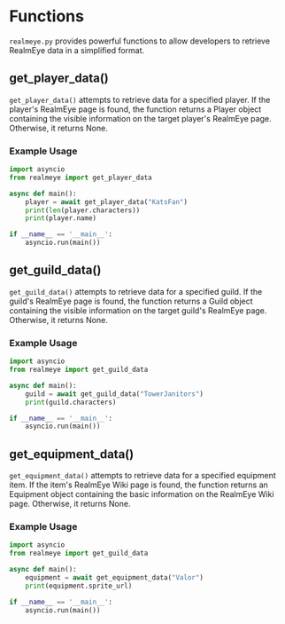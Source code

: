# Functions

`realmeye.py` provides powerful functions to allow developers to retrieve RealmEye data in a simplified format.

## get_player_data()

`get_player_data()` attempts to retrieve data for a specified player. If the player's RealmEye page is found, the function returns a Player object containing the visible information on the target player's RealmEye page. Otherwise, it returns None.

### Example Usage

```py
import asyncio
from realmeye import get_player_data

async def main():
    player = await get_player_data("KatsFan")
    print(len(player.characters))
    print(player.name)

if __name__ == '__main__':
    asyncio.run(main())
```


## get_guild_data()

`get_guild_data()` attempts to retrieve data for a specified guild. If the guild's RealmEye page is found, the function returns a Guild object containing the visible information on the target guild's RealmEye page. Otherwise, it returns None.

### Example Usage

```py
import asyncio
from realmeye import get_guild_data

async def main():
    guild = await get_guild_data("TowerJanitors")
    print(guild.characters)

if __name__ == '__main__':
    asyncio.run(main())
```


## get_equipment_data()

`get_equipment_data()` attempts to retrieve data for a specified equipment item. If the item's RealmEye Wiki page is found, the function returns an Equipment object containing the basic information on the RealmEye Wiki page. Otherwise, it returns None.

### Example Usage

```py
import asyncio
from realmeye import get_guild_data

async def main():
    equipment = await get_equipment_data("Valor")
    print(equipment.sprite_url)

if __name__ == '__main__':
    asyncio.run(main())
```